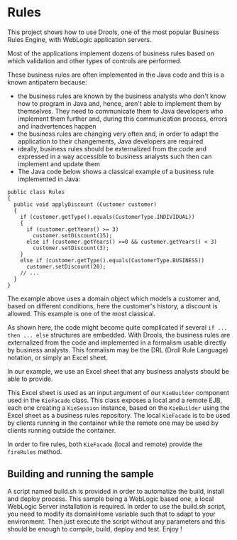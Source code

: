 # Rules

This project shows how to use Drools, one of the most popular Business Rules Engine, with WebLogic application servers.

Most of the applications implement dozens of business rules based on which validation and other types of controls are performed.

These business rules are often implemented in the Java code and this is a known antipatern because:

- the business rules are known by the business analysts who don't know how to program in Java and, hence, aren't able to implement them by themselves. They need to communicate them to Java developers who implement them further and, during this communication process, errors and inadvertences happen
- the business rules are changing very often and, in order to adapt the application to their changements, Java developers are required
- ideally, business rules should be externalized from the code and expressed in a way accessible to business analysts such then can implement and update them
- The Java code below shows a classical example of a business rule implemented in Java:

```
public class Rules
{
  public void applyDiscount (Customer customer)
  {
    if (customer.getType().equals(CustomerType.INDIVIDUAL))
    {
      if (customer.getYears() >= 3)
        customer.setDiscount(15);
      else if (customer.getYears() >=0 && customer.getYears() < 3)
        customer.setDiscount(3);
    }
    else if (customer.getType().equals(CustomerType.BUSINESS))
      customer.setDiscount(20);
    // ...
  }
}
```

The example above uses a domain object which models a customer and, based on different conditions, here the customer's
history, a discount is allowed. This example is one of the most classical.

As shown here, the code might become quite complicated if several `if ... then ... else` structures are embedded.
With Drools, the business rules are externalized from the code and implemented in a formalism usable directly by business
analysts. This formalism may be the DRL (Droll Rule Language) notation, or simply an Excel sheet.

In our example, we use an Excel sheet that any business analysts should be able to provide.

This Excel sheet is used as an input argument of our `KieBuilder` component used in the `KieFacade` class. This class exposes
a local and a remote EJB, each one creating a `KieSession` instance, based on the `KieBuilder` using the Excel sheet as a
business rules repository. The local `KieFacade` is to be used by clients running in the container while the remote one
may be used by clients running outside the container.

In order to fire rules, both `KieFacade` (local and remote) provide the `fireRules` method.

## Building and running the sample

A script named build.sh is provided in order to automatize the build, install and deploy process. This sample being a
WebLogic based one, a local WebLogic Server installation is required. In order to use the build.sh script, you need to
modify its domainHome variable such that to adapt to your environment. Then just execute the script without any parameters
and this should be enough to compile, build, deploy and test.
Enjoy !
